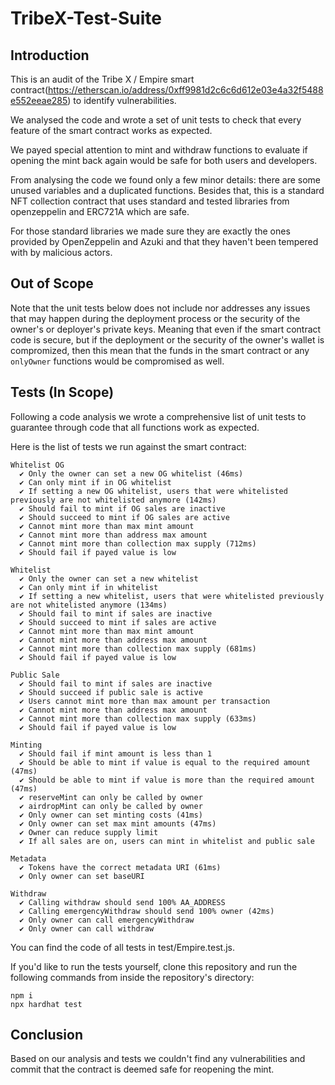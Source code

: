 # TribeX-Test-Suite

## Introduction
This is an audit of the Tribe X / Empire smart contract(https://etherscan.io/address/0xff9981d2c6c6d612e03e4a32f5488e552eeae285) to identify vulnerabilities.

We analysed the code and wrote a set of unit tests to check that every feature of the smart contract works as expected.

We payed special attention to mint and withdraw functions to evaluate if opening the mint back again would be safe for both users and developers.

From analysing the code we found only a few minor details: there are some unused variables and a duplicated functions. Besides that, this is a standard NFT collection contract that uses standard and tested libraries from openzeppelin and ERC721A which are safe.

For those standard libraries we made sure they are exactly the ones provided by OpenZeppelin and Azuki and that they haven't been tempered with by malicious actors.

## Out of Scope
Note that the unit tests below does not include nor addresses any issues that may happen during the deployment process or the security of the owner's or deployer's private keys. Meaning that even if the smart contract code is secure, but if the deployment or the security of the owner's wallet is compromized, then this mean that the funds in the smart contract or any `onlyOwner` functions would be compromised as well.  

## Tests (In Scope)

Following a code analysis we wrote a comprehensive list of unit tests to guarantee through code that all functions work as expected.

Here is the list of tests we run against the smart contract:

    Whitelist OG
      ✔ Only the owner can set a new OG whitelist (46ms)
      ✔ Can only mint if in OG whitelist
      ✔ If setting a new OG whitelist, users that were whitelisted previously are not whitelisted anymore (142ms)
      ✔ Should fail to mint if OG sales are inactive
      ✔ Should succeed to mint if OG sales are active
      ✔ Cannot mint more than max mint amount
      ✔ Cannot mint more than address max amount
      ✔ Cannot mint more than collection max supply (712ms)
      ✔ Should fail if payed value is low

    Whitelist
      ✔ Only the owner can set a new whitelist
      ✔ Can only mint if in whitelist
      ✔ If setting a new whitelist, users that were whitelisted previously are not whitelisted anymore (134ms)
      ✔ Should fail to mint if sales are inactive
      ✔ Should succeed to mint if sales are active
      ✔ Cannot mint more than max mint amount
      ✔ Cannot mint more than address max amount
      ✔ Cannot mint more than collection max supply (681ms)
      ✔ Should fail if payed value is low

    Public Sale
      ✔ Should fail to mint if sales are inactive
      ✔ Should succeed if public sale is active
      ✔ Users cannot mint more than max amount per transaction
      ✔ Cannot mint more than address max amount
      ✔ Cannot mint more than collection max supply (633ms)
      ✔ Should fail if payed value is low

    Minting
      ✔ Should fail if mint amount is less than 1
      ✔ Should be able to mint if value is equal to the required amount (47ms)
      ✔ Should be able to mint if value is more than the required amount (47ms)
      ✔ reserveMint can only be called by owner
      ✔ airdropMint can only be called by owner
      ✔ Only owner can set minting costs (41ms)
      ✔ Only owner can set max mint amounts (47ms)
      ✔ Owner can reduce supply limit
      ✔ If all sales are on, users can mint in whitelist and public sale

    Metadata
      ✔ Tokens have the correct metadata URI (61ms)
      ✔ Only owner can set baseURI

    Withdraw
      ✔ Calling withdraw should send 100% AA_ADDRESS
      ✔ Calling emergencyWithdraw should send 100% owner (42ms)
      ✔ Only owner can call emergencyWithdraw
      ✔ Only owner can call withdraw

You can find the code of all tests in test/Empire.test.js.

If you'd like to run the tests yourself, clone this repository and run the following commands from inside the repository's directory:

```
npm i
npx hardhat test
```


## Conclusion

Based on our analysis and tests we couldn't find any vulnerabilities and commit that the contract is deemed safe for reopening the mint.
